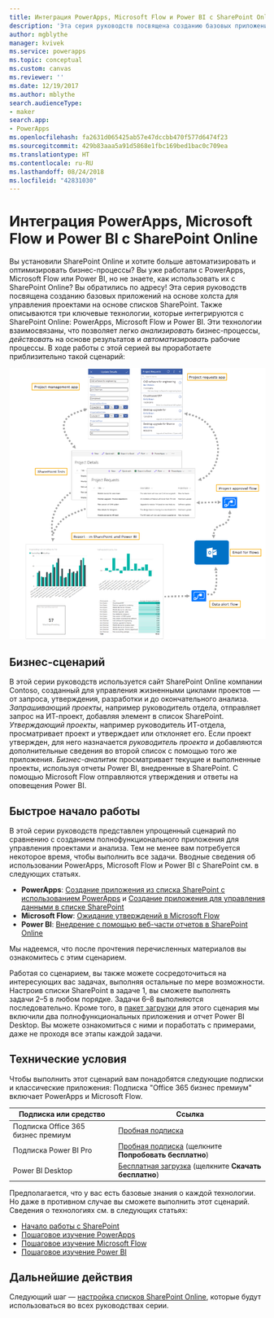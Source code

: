 ```yaml
---
title: Интеграция PowerApps, Microsoft Flow и Power BI с SharePoint Online (введение) | Документация Майкрософт
description: 'Эта серия руководств посвящена созданию базовых приложений на основе холста для управления проектами на основе списков SharePoint. Также описываются три ключевые технологии, которые интегрируются с SharePoint Online: PowerApps, Microsoft Flow и Power BI.'
author: mgblythe
manager: kvivek
ms.service: powerapps
ms.topic: conceptual
ms.custom: canvas
ms.reviewer: ''
ms.date: 12/19/2017
ms.author: mblythe
search.audienceType:
- maker
search.app:
- PowerApps
ms.openlocfilehash: fa2631d065425ab57e47dccbb470f577d6474f23
ms.sourcegitcommit: 429b83aaa5a91d5868e1fbc169bed1bac0c709ea
ms.translationtype: HT
ms.contentlocale: ru-RU
ms.lasthandoff: 08/24/2018
ms.locfileid: "42831030"
---
```

# <a name="integrate-powerapps-microsoft-flow-and-power-bi-with-sharepoint-online"></a>Интеграция PowerApps, Microsoft Flow и Power BI с SharePoint Online
Вы установили SharePoint Online и хотите больше автоматизировать и оптимизировать бизнес-процессы? Вы уже работали с PowerApps, Microsoft Flow или Power BI, но не знаете, как использовать их с SharePoint Online? Вы обратились по адресу! Эта серия руководств посвящена созданию базовых приложений на основе холста для управления проектами на основе списков SharePoint. Также описываются три ключевые технологии, которые интегрируются с SharePoint Online: PowerApps, Microsoft Flow и Power BI. Эти технологии взаимосвязаны, что позволяет легко *анализировать* бизнес-процессы, *действовать* на основе результатов и *автоматизировать* рабочие процессы. В ходе работы с этой серией вы проработаете приблизительно такой сценарий:

![Схема готового сценария](./media/sharepoint-scenario-intro/composite-with-background.png)

## <a name="business-scenario"></a>Бизнес-сценарий
В этой серии руководств используется сайт SharePoint Online компании Contoso, созданный для управления жизненными циклами проектов — от запроса, утверждения, разработки и до окончательного анализа. *Запрашивающий проекты*, например руководитель отдела, отправляет запрос на ИТ-проект, добавляя элемент в список SharePoint. *Утверждающий проекты*, например руководитель ИТ-отдела, просматривает проект и утверждает или отклоняет его. Если проект утвержден, для него назначается *руководитель проекта* и добавляются дополнительные сведения во второй список с помощью того же приложения. *Бизнес-аналитик* просматривает текущие и выполненные проекты, используя отчеты Power BI, внедренные в SharePoint.  С помощью Microsoft Flow отправляются утверждения и ответы на оповещения Power BI.

## <a name="getting-started-quickly"></a>Быстрое начало работы
В этой серии руководств представлен упрощенный сценарий по сравнению с созданием полнофункционального приложения для управления проектами и анализа. Тем не менее вам потребуется некоторое время, чтобы выполнить все задачи. Вводные сведения об использовании PowerApps, Microsoft Flow и Power BI с SharePoint см. в следующих статьях.

* **PowerApps**: [Создание приложения из списка SharePoint с использованием PowerApps](generate-app-from-sharepoint-list-interface.md) и [Создание приложения для управления данными в списке SharePoint](app-from-sharepoint.md)
* **Microsoft Flow**: [Ожидание утверждений в Microsoft Flow](https://docs.microsoft.com/flow/wait-for-approvals)
* **Power BI**: [Внедрение с помощью веб-части отчетов в SharePoint Online](https://docs.microsoft.com/power-bi/service-embed-report-spo)

Мы надеемся, что после прочтения перечисленных материалов вы ознакомитесь с этим сценарием.

Работая со сценарием, вы также можете сосредоточиться на интересующих вас задачах, выполняя остальные по мере возможности. Настроив списки SharePoint в задаче 1, вы сможете выполнять задачи 2–5 в любом порядке. Задачи 6–8 выполняются последовательно. Кроме того, в [пакет загрузки](https://aka.ms/o4ia0f) для этого сценария мы включили два полнофункциональных приложения и отчет Power BI Desktop. Вы можете ознакомиться с ними и поработать с примерами, даже не проходя все этапы каждой задачи.

## <a name="prerequisites"></a>Технические условия
Чтобы выполнить этот сценарий вам понадобятся следующие подписки и классические приложения: Подписка "Office 365 бизнес премиум" включает PowerApps и Microsoft Flow.

| **Подписка или средство** | **Ссылка** |
| --- | --- |
| Подписка Office 365 бизнес премиум |[Пробная подписка](https://signup.microsoft.com/Signup?OfferId=467eab54-127b-42d3-b046-3844b860bebf&dl=O365_BUSINESS_PREMIUM&ali=1) |
| Подписка Power BI Pro |[Пробная подписка](https://powerbi.microsoft.com/get-started/) (щелкните **Попробовать бесплатно**) |
| Power BI Desktop |[Бесплатная загрузка](https://powerbi.microsoft.com/get-started/) (щелкните **Скачать бесплатно**) |

Предполагается, что у вас есть базовые знания о каждой технологии. Но даже в противном случае вы сможете выполнить этот сценарий. Сведения о технологиях см. в следующих статьях:

* [Начало работы с SharePoint](https://support.office.com/article/Get-started-with-SharePoint-909ec2f0-05c8-4e92-8ad3-3f8b0b6cf261)
* [Пошаговое изучение PowerApps](../../guided-learning/index.md)
* [Пошаговое изучение Microsoft Flow](https://docs.microsoft.com/flow/guided-learning/)
* [Пошаговое изучение Power BI](https://docs.microsoft.com/power-bi/guided-learning/)

## <a name="next-steps"></a>Дальнейшие действия
Следующий шаг — [настройка списков SharePoint Online](sharepoint-scenario-setup.md), которые будут использоваться во всех руководствах серии.

